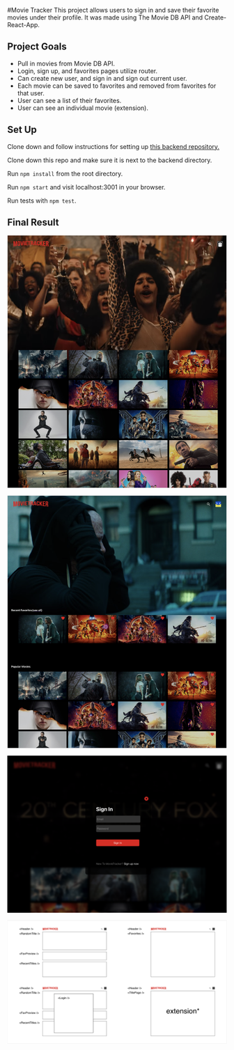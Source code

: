 #Movie Tracker
This project allows users to sign in and save their favorite movies under their profile. It was made using The Movie DB API and Create-React-App.

## Project Goals
* Pull in movies from Movie DB API.
* Login, sign up, and favorites pages utilize router.
* Can create new user, and sign in and sign out current user.
* Each movie can be saved to favorites and removed from favorites for that user.
* User can see a list of their favorites.
* User can see an individual movie (extension).

## Set Up
Clone down and follow instructions for setting up [this backend repository.](https://github.com/turingschool-examples/movie-tracker)

Clone down this repo and make sure it is next to the backend directory.

Run `npm install` from the root directory.

Run `npm start` and visit localhost:3001 in your browser.

Run tests with `npm test`.

## Final Result

![alt tag](https://github.com/Haub/movieTracker/blob/master/public/images/screen1.png "Screen-shot of App")

![alt tag](https://github.com/Haub/movieTracker/blob/master/public/images/screen2.png "Screen-shot of App")

![alt tag](https://github.com/Haub/movieTracker/blob/master/public/images/screen3.png "Screen-shot of App")


![alt tag](https://github.com/Haub/movieTracker/blob/master/public/images/wire.png "Screen-shot of App")
